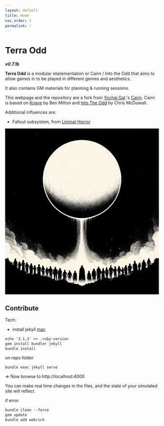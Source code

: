 ```yaml
---
layout: default
title: Home
nav_order: 1
permalink: /
---
```


# Terra Odd
***v0.7.1b***

**Terra Odd** is a modular implementation or Cairn / Into the Odd that aims to allow games in to be played in different genres and aesthetics.

It also contains GM materials for planning & running sessions.

This webpage and the repository are a fork from [Yochai Gal](https://newschoolrevolution.com).'s [Cairn](https://cairnrpg.com/).
Cairn is based on [Knave](https://www.drivethrurpg.com/product/250888/Knave) by Ben Milton and [Into The Odd](https://chrismcdee.itch.io/electric-bastionland) by Chris McDowall. 

Additional influences are:

- Fallout subsystem, from [Liminal Horror](https://goblinarchives.github.io/LiminalHorror/)

![poster](img/poster.png)

<p></p>

## Contribute


Tech:

- install jekyll [mac](https://jekyllrb.com/docs/installation/macos/)

````
echo '3.1.3' >> .ruby-version
gem install bundler jekyll
bundle install

````

on repo folder


```
bundle exec jekyll serve
```
=> Now browse to http://localhost:4000

You can make real time changes in the files, and the state of your simulated site will reflect.

if error


```
bundle clean --force
gem update
bundle add webrick
```

